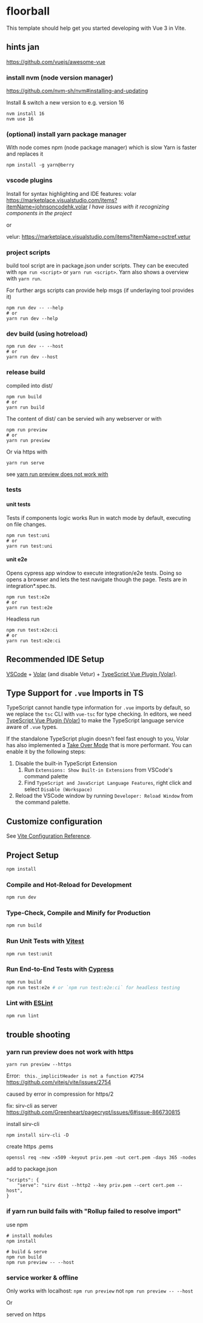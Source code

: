 # floorball

This template should help get you started developing with Vue 3 in Vite.


## hints jan

https://github.com/vuejs/awesome-vue

### install nvm (node version manager)
https://github.com/nvm-sh/nvm#installing-and-updating

Install & switch a new version to e.g. version 16
```
nvm install 16
nvm use 16
```

### (optional) install yarn package manager
With node comes npm (node package manager) which is slow
Yarn is faster and replaces it
```
npm install -g yarn@berry
```

### vscode plugins
Install for syntax highlighting and IDE features:
volar https://marketplace.visualstudio.com/items?itemName=johnsoncodehk.volar
_I have issues with it recognizing components in the project_

or 

velur: https://marketplace.visualstudio.com/items?itemName=octref.vetur

### project scripts
build tool script are in package.json under scripts. They can be executed with `npm run <script>` or `yarn run <script>`. Yarn also shows a overview with `yarn run`.

For further args scripts can provide help msgs (if underlaying tool provides it)
```
npm run dev -- --help
# or
yarn run dev --help
```

### dev build (using hotreload)
```
npm run dev -- --host
# or
yarn run dev --host
```

### release build
compiled into dist/
```
npm run build
# or
yarn run build
```

The content of dist/ can be servied wih any webserver or with
```
npm run preview
# or
yarn run preview
```

Or via https with
```
yarn run serve
```
see [yarn run preview does not work with](#yarn-run-preview-does-not-work-with-https)

### tests

#### unit tests
Tests if components logic works
Run in watch mode by default, executing on file changes.
```
npm run test:uni
# or
yarn run test:uni
```
#### unit e2e
Opens cypress app window to execute integration/e2e tests. Doing so opens a browser and lets the test navigate though the page.
Tests are in integration\*.spec.ts.

```
npm run test:e2e
# or
yarn run test:e2e
```

Headless run 
```
npm run test:e2e:ci
# or
yarn run test:e2e:ci
```

## Recommended IDE Setup

[VSCode](https://code.visualstudio.com/) + [Volar](https://marketplace.visualstudio.com/items?itemName=johnsoncodehk.volar) (and disable Vetur) + [TypeScript Vue Plugin (Volar)](https://marketplace.visualstudio.com/items?itemName=johnsoncodehk.vscode-typescript-vue-plugin).

## Type Support for `.vue` Imports in TS

TypeScript cannot handle type information for `.vue` imports by default, so we replace the `tsc` CLI with `vue-tsc` for type checking. In editors, we need [TypeScript Vue Plugin (Volar)](https://marketplace.visualstudio.com/items?itemName=johnsoncodehk.vscode-typescript-vue-plugin) to make the TypeScript language service aware of `.vue` types.

If the standalone TypeScript plugin doesn't feel fast enough to you, Volar has also implemented a [Take Over Mode](https://github.com/johnsoncodehk/volar/discussions/471#discussioncomment-1361669) that is more performant. You can enable it by the following steps:

1. Disable the built-in TypeScript Extension
    1) Run `Extensions: Show Built-in Extensions` from VSCode's command palette
    2) Find `TypeScript and JavaScript Language Features`, right click and select `Disable (Workspace)`
2. Reload the VSCode window by running `Developer: Reload Window` from the command palette.

## Customize configuration

See [Vite Configuration Reference](https://vitejs.dev/config/).

## Project Setup

```sh
npm install
```

### Compile and Hot-Reload for Development

```sh
npm run dev
```

### Type-Check, Compile and Minify for Production

```sh
npm run build
```

### Run Unit Tests with [Vitest](https://vitest.dev/)

```sh
npm run test:unit
```

### Run End-to-End Tests with [Cypress](https://www.cypress.io/)

```sh
npm run build
npm run test:e2e # or `npm run test:e2e:ci` for headless testing
```

### Lint with [ESLint](https://eslint.org/)

```sh
npm run lint
```


## trouble shooting
### yarn run preview does not work with https
```
yarn run preview --https
```
Error: ` this._implicitHeader is not a function #2754`
https://github.com/vitejs/vite/issues/2754

caused by error in compression for https/2

fix: sirv-cli as server
https://github.com/Greenheart/pagecrypt/issues/6#issue-866730815

install sirv-cli
```
npm install sirv-cli -D
```

create https .pems
```
openssl req -new -x509 -keyout priv.pem -out cert.pem -days 365 -nodes
```
add to package.json
```
"scripts": {
    "serve": "sirv dist --http2 --key priv.pem --cert cert.pem --host",
}
```

### if yarn run build fails with  "Rollup failed to resolve import"

use npm

```
# install modules
npm install

# build & serve
npm run build
npm run preview -- --host
```

### service worker & offline

Only works with localhost: `npm run preview` not `npm run preview -- --host`

Or 

served on https